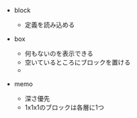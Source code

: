 - block
    - 定義を読み込める

- box
    - 何もないのを表示できる
    - 空いているところにブロックを置ける
    - 

- memo
    - 深さ優先
    - 1x1x1のブロックは各層に1つ

